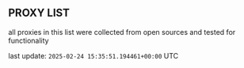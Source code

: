 ## PROXY LIST

all proxies in this list were collected from open sources and tested for functionality

last update: `2025-02-24 15:35:51.194461+00:00` UTC